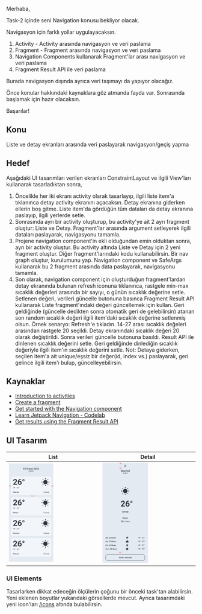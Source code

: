 
Merhaba,

Task-2 içinde seni Navigation konusu bekliyor olacak.

Navigasyon için farklı yollar uygulayacaksın.

1. Activity - Activity arasında navigasyon ve veri paslama
2. Fragment - Fragment arasında navigasyon ve veri paslama
3. Navigation Components kullanarak Fragment'lar arası navigasyon ve veri paslama
4. Fragment Result API ile veri paslama

Burada navigasyon dışında ayrıca veri taşımayı da yapıyor olacağız.

Önce konular hakkındaki kaynaklara göz atmanda fayda var. Sonrasında başlamak için hazır olacaksın.

Başarılar!

## Konu 
Liste ve detay ekranları arasında veri paslayarak navigasyon/geçiş yapma

## Hedef 
Aşağıdaki UI tasarımları verilen ekranları ConstraintLayout ve ilgili View'ları kullanarak tasarladıktan sonra, 
1. Öncelikle her iki ekranı activity olarak tasarlayıp, ilgili liste item'a tıklanınca detay activity ekranını açacaksın. Detay ekranına giderken ellerin boş gitme. Liste item'da gördüğün tüm dataları da detay ekranına paslayıp, ilgili yerlerde setle.
2. Sonrasında ayrı bir activity oluşturup, bu activity'ye ait 2 ayrı fragment oluştur: Liste ve Detay. Fragment'lar arasında argument setleyerek ilgili dataları paslayarak, navigasyonu tamamla.
3. Projene navigation component'in ekli olduğundan emin olduktan sonra, ayrı bir activity oluştur. Bu activity altında Liste ve Detay için 2 yeni fragment oluştur. Diğer fragment'larındaki kodu kullanabilirsin. Bir nav graph oluştur, kurulumunu yap. Navigation component ve SafeArgs kullanarak bu 2 fragment arasında data paslayarak, navigasyonu tamamla.
4. Son olarak, navigation component için oluşturduğun fragment'lardan detay ekranında bulunan refresh iconuna tıklanınca, rastgele min-max sıcaklık değerleri arasında bir sayıyı, o günün sıcaklık değerine setle. Setlenen değeri, verileri güncelle butonuna basınca Fragment Result API kullanarak Liste fragment'ındaki değeri güncellemek için kullan. Geri geldiğinde (güncelle dedikten sonra otomatik geri de gelebilirsin) atanan son random sıcaklık değeri ilgili item'daki sıcaklık değerine setlenmiş olsun.
Örnek senaryo: Refresh'e tıkladın. 14-27 arası sıcaklık değeleri arasından rastgele 20 seçildi. Detay ekranındaki sıcaklık değeri 20 olarak değiştirildi. Sonra verileri güncelle butonuna basıldı. Result API ile dinlenen sıcaklık değerini setle. Geri geldiğinde dinlediğin sıcaklık değeriyle ilgili item'ın sıcaklık değerini setle. Not: Detaya giderken, seçilen item'a ait unique/eşsiz bir değer(id, index vs.) paslayarak, geri gelince ilgili item'ı bulup, güncelleyebilirsin.

## Kaynaklar 
- [Introduction to activities](https://developer.android.com/guide/components/activities/intro-activities)
- [Create a fragment](https://developer.android.com/guide/fragments/create)
- [Get started with the Navigation component](https://developer.android.com/guide/navigation/navigation-getting-started)
- [Learn Jetpack Navigation - Codelab](https://developer.android.com/codelabs/android-navigation#0)
- [Get results using the Fragment Result API](https://developer.android.com/guide/fragments/communicate#fragment-result)

## UI Tasarım

| List            | Detail                                                               |
| ----------------- | ------------------------------------------------------------------ |
| <img src="./img/Light-List.png" width="50%" height="50%">  | <img src="./img/Light-Detail.png" width="50%" height="50%"> |


### UI Elements 

Tasarlarken dikkat edeceğin ölçülerin çoğunu bir önceki task'tan alabilirsin. Yeni eklenen boyutlar yukarıdaki görsellerde mevcut. Ayrıca tasarımdaki yeni icon'ları [/icons](./icons) altında bulabilirsin.


